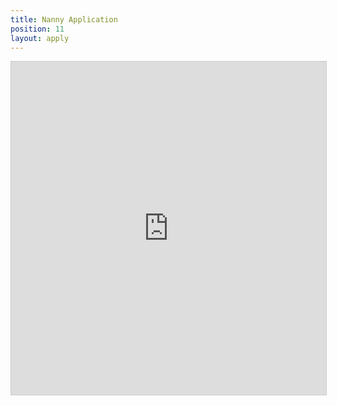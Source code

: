 ```yaml
---
title: Nanny Application
position: 11
layout: apply
---
```


<iframe class="airtable-embed" src="https://airtable.com/embed/shrQqnOarZrbTRG7E?backgroundColor=gray" frameborder="0" onmousewheel="" width="100%" height="533" style="background: transparent; border: 1px solid #ccc;"></iframe>
